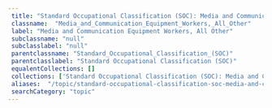 ```yaml
--- 
 title: "Standard Occupational Classification (SOC): Media and Communication Equipment Workers, All Other" 
 classname:  "Media_and_Communication_Equipment_Workers,_All_Other" 
 label: "Media and Communication Equipment Workers, All Other" 
 subclassname: "null" 
 subclasslabel: "null" 
 parentclassname: "Standard_Occupational_Classification_(SOC)" 
 parentclasslabel: "Standard Occupational Classification (SOC)" 
 equalentCollections: [] 
 collections: ['Standard Occupational Classification (SOC): Media and Communication Equipment Workers, All Other']
 aliases:  "/topic/standard-occupational-classification-soc-media-and-communication-equipment-workers-all-other"  
 searchCategory: "topic" 
---
```

